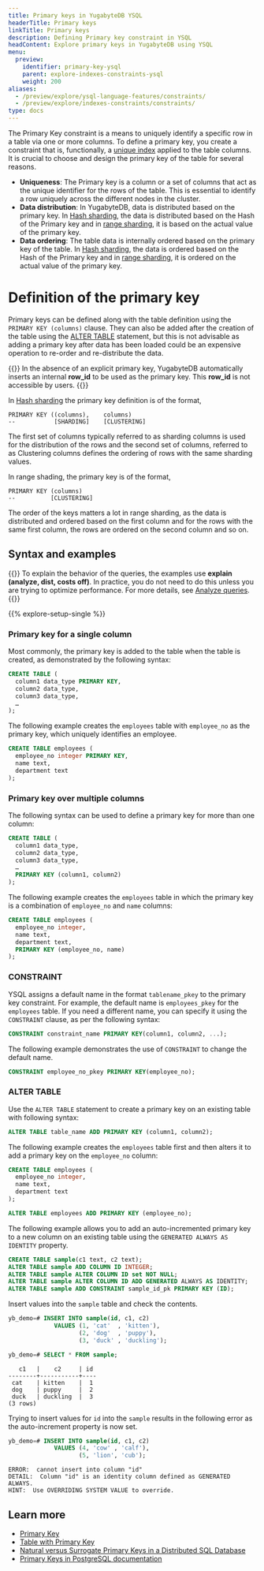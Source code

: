 ```yaml
---
title: Primary keys in YugabyteDB YSQL
headerTitle: Primary keys
linkTitle: Primary keys
description: Defining Primary key constraint in YSQL
headContent: Explore primary keys in YugabyteDB using YSQL
menu:
  preview:
    identifier: primary-key-ysql
    parent: explore-indexes-constraints-ysql
    weight: 200
aliases:
  - /preview/explore/ysql-language-features/constraints/
  - /preview/explore/indexes-constraints/constraints/
type: docs
---
```


The Primary Key constraint is a means to uniquely identify a specific row in a table via one or more columns. To define a primary key, you create a constraint that is, functionally, a [unique index](../unique-index-ysql/#using-a-unique-index) applied to the table columns. It is crucial to choose and design the primary key of the table for several reasons.

- **Uniqueness**: The Primary key is a column or a set of columns that act as the unique identifier for the rows of the table. This is essential to identify a row uniquely across the different nodes in the cluster.
- **Data distribution**: In YugabyteDB, data is distributed based on the primary key. In [Hash sharding](../../../../explore/going-beyond-sql/data-sharding#hash-sharding), the data is distributed based on the Hash of the Primary key and in [range sharding](../../../../explore/going-beyond-sql/data-sharding#range-sharding), it is based on the actual value of the primary key.
- **Data ordering**: The table data is internally ordered based on the primary key of the table. In [Hash sharding](../../../../explore/going-beyond-sql/data-sharding#hash-sharding), the data is ordered based on the Hash of the Primary key and in [range sharding](../../../../explore/going-beyond-sql/data-sharding#range-sharding), it is ordered on the actual value of the primary key.

# Definition of the primary key

Primary keys can be defined along with the table definition using the `PRIMARY KEY (columns)` clause. They can also be added after the creation of the table using the [ALTER TABLE](../../../../explore/ysql-language-features/indexes-constraints/primary-key-ysql/#alter-table) statement, but this is not advisable as adding a primary key after data has been loaded could be an expensive operation to re-order and re-distribute the data.

{{<warning>}}
In the absence of an explicit primary key, YugabyteDB automatically inserts an internal **row_id** to be used as the primary key. This **row_id** is not accessible by users.
{{</warning>}}

In [Hash sharding](../../../../explore/going-beyond-sql/data-sharding#hash-sharding) the primary key definition is of the format,

```sql{.nocopy}
PRIMARY KEY ((columns),    columns)
--           [SHARDING]    [CLUSTERING]
```

The first set of columns typically referred to as sharding columns is used for the distribution of the rows and the second set of columns, referred to as Clustering columns defines the ordering of rows with the same sharding values.

In range shading, the primary key is of the format,

```sql{.nocopy}
PRIMARY KEY (columns)
--          [CLUSTERING]
```

The order of the keys matters a lot in range sharding, as the data is distributed and ordered based on the first column and for the rows with the same first column, the rows are ordered on the second column and so on.

## Syntax and examples

{{<note>}}
To explain the behavior of the queries, the examples use **explain (analyze, dist, costs off)**. In practice, you do not need to do this unless you are trying to optimize performance. For more details, see [Analyze queries](../../../../explore/query-1-performance/explain-analyze).
{{</note>}}

{{% explore-setup-single %}}

### Primary key for a single column

Most commonly, the primary key is added to the table when the table is created, as demonstrated by the following syntax:

```sql
CREATE TABLE (
  column1 data_type PRIMARY KEY,
  column2 data_type,
  column3 data_type,
  …
);
```

The following example creates the `employees` table with `employee_no` as the primary key, which uniquely identifies an employee.

```sql
CREATE TABLE employees (
  employee_no integer PRIMARY KEY,
  name text,
  department text
);
```

### Primary key over multiple columns

The following syntax can be used to define a primary key for more than one column:

```sql
CREATE TABLE (
  column1 data_type,
  column2 data_type,
  column3 data_type,
  …
  PRIMARY KEY (column1, column2)
);
```

The following example creates the `employees` table in which the primary key is a combination of `employee_no` and `name` columns:

```sql
CREATE TABLE employees (
  employee_no integer,
  name text,
  department text,
  PRIMARY KEY (employee_no, name)
);
```

### CONSTRAINT

YSQL assigns a default name in the format `tablename_pkey` to the primary key constraint. For example, the default name is `employees_pkey` for the `employees` table. If you need a different name, you can specify it using the `CONSTRAINT` clause, as per the following syntax:

```sql
CONSTRAINT constraint_name PRIMARY KEY(column1, column2, ...);
```

The following example demonstrates the use of `CONSTRAINT` to change the default name.

```sql
CONSTRAINT employee_no_pkey PRIMARY KEY(employee_no);
```

### ALTER TABLE

Use the `ALTER TABLE` statement to create a primary key on an existing table with following syntax:

```sql
ALTER TABLE table_name ADD PRIMARY KEY (column1, column2);
```

The following example creates the `employees` table first and then alters it to add a primary key on the `employee_no` column:

```sql
CREATE TABLE employees (
  employee_no integer,
  name text,
  department text
);

ALTER TABLE employees ADD PRIMARY KEY (employee_no);
```

The following example allows you to add an auto-incremented primary key to a new column on an existing table using the `GENERATED ALWAYS AS IDENTITY` property.

```sql
CREATE TABLE sample(c1 text, c2 text);
ALTER TABLE sample ADD COLUMN ID INTEGER;
ALTER TABLE sample ALTER COLUMN ID set NOT NULL;
ALTER TABLE sample ALTER COLUMN ID ADD GENERATED ALWAYS AS IDENTITY;
ALTER TABLE sample ADD CONSTRAINT sample_id_pk PRIMARY KEY (ID);
```

Insert values into the `sample` table and check the contents.

```sql
yb_demo=# INSERT INTO sample(id, c1, c2)
             VALUES (1, 'cat'  , 'kitten'),
                    (2, 'dog'  , 'puppy'),
                    (3, 'duck' , 'duckling');

yb_demo=# SELECT * FROM sample;
```

```output
   c1   |    c2     | id
--------+-----------+----
 cat    | kitten    |  1
 dog    | puppy     |  2
 duck   | duckling  |  3
(3 rows)
```

Trying to insert values for `id` into the `sample` results in the following error as the auto-increment property is now set.

```sql
yb_demo=# INSERT INTO sample(id, c1, c2)
             VALUES (4, 'cow' , 'calf'),
                    (5, 'lion', 'cub');
```

```output
ERROR:  cannot insert into column "id"
DETAIL:  Column "id" is an identity column defined as GENERATED ALWAYS.
HINT:  Use OVERRIDING SYSTEM VALUE to override.
```

<!-- ## Primary Key recommended practices in future-->

<!-- Add information here  -->

## Learn more

- [Primary Key](../../../../api/ysql/the-sql-language/statements/ddl_create_table/#primary-key)
- [Table with Primary Key](../../../../api/ysql/the-sql-language/statements/ddl_create_table/#table-with-primary-key)
- [Natural versus Surrogate Primary Keys in a Distributed SQL Database](https://www.yugabyte.com/blog/natural-versus-surrogate-primary-keys-in-a-distributed-sql-database/)
- [Primary Keys in PostgreSQL documentation](https://www.postgresql.org/docs/12/ddl-constraints.html#DDL-CONSTRAINTS-PRIMARY-KEYS)
